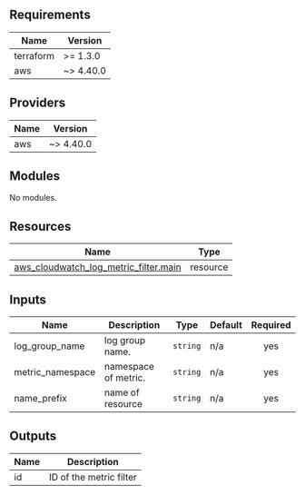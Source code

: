 [comment]: # (BEGIN_TF_DOCS)

## Requirements

| Name | Version |
|------|---------|
| terraform | >= 1.3.0 |
| aws | ~> 4.40.0 |

## Providers

| Name | Version |
|------|---------|
| aws | ~> 4.40.0 |

## Modules

No modules.

## Resources

| Name | Type |
|------|------|
| [aws_cloudwatch_log_metric_filter.main](https://registry.terraform.io/providers/hashicorp/aws/latest/docs/resources/cloudwatch_log_metric_filter) | resource |

## Inputs

| Name | Description | Type | Default | Required |
|------|-------------|------|---------|:--------:|
| log\_group\_name | log group name. | `string` | n/a | yes |
| metric\_namespace | namespace of  metric. | `string` | n/a | yes |
| name\_prefix | name of resource | `string` | n/a | yes |

## Outputs

| Name | Description |
|------|-------------|
| id | ID of the metric filter |

[comment]: # (END_TF_DOCS)